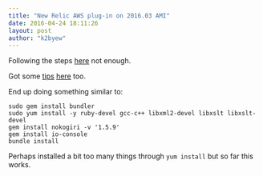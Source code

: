 ```yaml
---
title: "New Relic AWS plug-in on 2016.03 AMI"
date: 2016-04-24 18:11:26
layout: post
author: "k2byew"
---
```

Following the steps [here](https://github.com/newrelic-platform/newrelic_aws_cloudwatch_plugin) not enough.

Got some [tips](http://d.hatena.ne.jp/torazuka/20150724/ec2) [here](http://stackoverflow.com/questions/6277456/nokogiri-installation-fails-libxml2-is-missing) too.

End up doing something similar to:
    
    sudo gem install bundler
    sudo yum install -y ruby-devel gcc-c++ libxml2-devel libxslt libxslt-devel
    gem install nokogiri -v '1.5.9'
    gem install io-console
    bundle install


Perhaps installed a bit too many things through `yum install` but so far this works.
